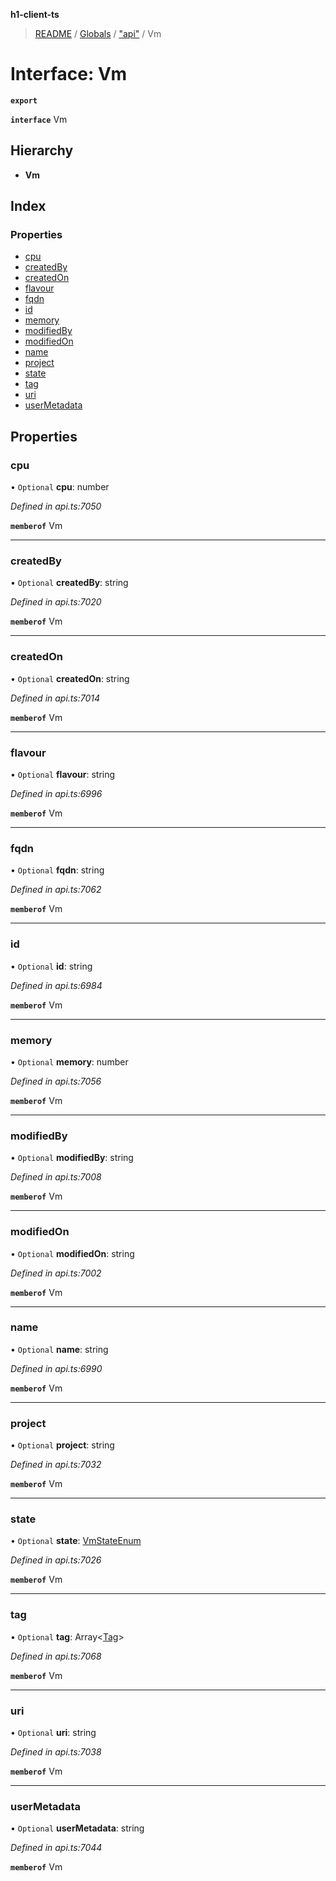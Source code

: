 **h1-client-ts**

> [README](../README.md) / [Globals](../globals.md) / ["api"](../modules/_api_.md) / Vm

# Interface: Vm

**`export`** 

**`interface`** Vm

## Hierarchy

* **Vm**

## Index

### Properties

* [cpu](_api_.vm.md#cpu)
* [createdBy](_api_.vm.md#createdby)
* [createdOn](_api_.vm.md#createdon)
* [flavour](_api_.vm.md#flavour)
* [fqdn](_api_.vm.md#fqdn)
* [id](_api_.vm.md#id)
* [memory](_api_.vm.md#memory)
* [modifiedBy](_api_.vm.md#modifiedby)
* [modifiedOn](_api_.vm.md#modifiedon)
* [name](_api_.vm.md#name)
* [project](_api_.vm.md#project)
* [state](_api_.vm.md#state)
* [tag](_api_.vm.md#tag)
* [uri](_api_.vm.md#uri)
* [userMetadata](_api_.vm.md#usermetadata)

## Properties

### cpu

• `Optional` **cpu**: number

*Defined in api.ts:7050*

**`memberof`** Vm

___

### createdBy

• `Optional` **createdBy**: string

*Defined in api.ts:7020*

**`memberof`** Vm

___

### createdOn

• `Optional` **createdOn**: string

*Defined in api.ts:7014*

**`memberof`** Vm

___

### flavour

• `Optional` **flavour**: string

*Defined in api.ts:6996*

**`memberof`** Vm

___

### fqdn

• `Optional` **fqdn**: string

*Defined in api.ts:7062*

**`memberof`** Vm

___

### id

• `Optional` **id**: string

*Defined in api.ts:6984*

**`memberof`** Vm

___

### memory

• `Optional` **memory**: number

*Defined in api.ts:7056*

**`memberof`** Vm

___

### modifiedBy

• `Optional` **modifiedBy**: string

*Defined in api.ts:7008*

**`memberof`** Vm

___

### modifiedOn

• `Optional` **modifiedOn**: string

*Defined in api.ts:7002*

**`memberof`** Vm

___

### name

• `Optional` **name**: string

*Defined in api.ts:6990*

**`memberof`** Vm

___

### project

• `Optional` **project**: string

*Defined in api.ts:7032*

**`memberof`** Vm

___

### state

• `Optional` **state**: [VmStateEnum](../enums/_api_.vmstateenum.md)

*Defined in api.ts:7026*

**`memberof`** Vm

___

### tag

• `Optional` **tag**: Array\<[Tag](_api_.tag.md)>

*Defined in api.ts:7068*

**`memberof`** Vm

___

### uri

• `Optional` **uri**: string

*Defined in api.ts:7038*

**`memberof`** Vm

___

### userMetadata

• `Optional` **userMetadata**: string

*Defined in api.ts:7044*

**`memberof`** Vm
